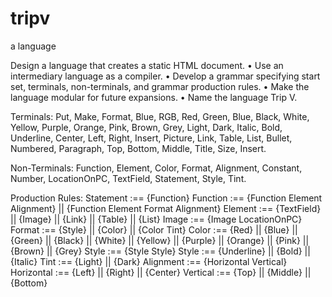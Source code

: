 tripv
=====

a language

Design a language that creates a static HTML document.
•  Use an intermediary language as a compiler.
•	Develop a grammar specifying start set, terminals, non-terminals, and grammar production rules.
•	Make the language modular for future expansions.
•	Name the language Trip V.

Terminals:
Put, Make, Format, Blue, RGB, Red, Green, Blue, Black, White, Yellow, Purple, Orange, Pink, Brown, Grey, Light, Dark, Italic, Bold, Underline, Center, Left, Right, Insert, Picture, Link, Table, List, Bullet, Numbered, Paragraph, Top, Bottom, Middle, Title, Size, Insert.

Non-Terminals:
Function, Element, Color, Format, Alignment, Constant, Number, LocationOnPC, TextField, Statement, Style, Tint.

 Production Rules:
Statement :==  {Function} 
Function :== {Function  Element Alignment} || {Function Element Format Alignment} 
Element :== {TextField} || {Image} || {Link} || {Table} || {List}
Image :== {Image LocationOnPC}
Format :== {Style} || {Color} || {Color Tint}
Color :==  {Red} || {Blue} || {Green} || {Black} || {White} || {Yellow} || {Purple} ||    {Orange} || {Pink} || {Brown} || {Grey}
Style :== {Style Style}
Style :== {Underline} || {Bold} || {Italic} 
Tint :== {Light} || {Dark}
Alignment :== {Horizontal Vertical}
Horizontal :== {Left} || {Right} || {Center}
Vertical :== {Top} || {Middle} || {Bottom}

